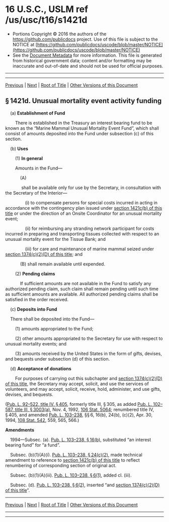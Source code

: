---
---

# 16 U.S.C., USLM ref /us/usc/t16/s1421d

* Portions Copyright © 2016 the authors of the https://github.com/publicdocs project.
  Use of this file is subject to the NOTICE at [https://github.com/publicdocs/uscode/blob/master/NOTICE](https://github.com/publicdocs/uscode/blob/master/NOTICE)
* See the [Document Metadata](././../../../../..//README.md) for more information.
  This file is generated from historical government data; content and/or formatting may be inaccurate and out-of-date and should not be used for official purposes.

----------
----------

[Previous](./../../../../..//us/usc/t16/ch31/schV/m__us_usc_t16_s1421c.md) | [Next](./../../../../..//us/usc/t16/ch31/schV/m__us_usc_t16_s1421e.md) | [Root of Title](./../../../../../) | [Other Versions of this Document](https://publicdocs.github.io/go/links?ns=uslm&ref=%2Fus%2Fusc%2Ft16%2Fs1421d)

## § 1421d. Unusual mortality event activity funding

    (a) __Establishment of Fund__ 

        There is established in the Treasury an interest bearing fund to be known as the “Marine Mammal Unusual Mortality Event Fund”, which shall consist of amounts deposited into the Fund under subsection (c) of this section.

    (b) __Uses__ 

        (1) __In general__ 

        Amounts in the Fund—

            (A)

             shall be available only for use by the Secretary, in consultation with the Secretary of the Interior—

                (i) to compensate persons for special costs incurred in acting in accordance with the contingency plan issued under [section 1421c(b) of this title][/us/usc/t16/s1421c/b] or under the direction of an Onsite Coordinator for an unusual mortality event;

                (ii) for reimbursing any stranding network participant for costs incurred in preparing and transporting tissues collected with respect to an unusual mortality event for the Tissue Bank; and

                (iii) for care and maintenance of marine mammal seized under [section 1374(c)(2)(D) of this title][/us/usc/t16/s1374/c/2/D]; and

            (B) shall remain available until expended.

        (2) __Pending claims__ 

            If sufficient amounts are not available in the Fund to satisfy any authorized pending claim, such claim shall remain pending until such time as sufficient amounts are available. All authorized pending claims shall be satisfied in the order received.

    (c) __Deposits into Fund__ 

    There shall be deposited into the Fund—

        (1) amounts appropriated to the Fund;

        (2) other amounts appropriated to the Secretary for use with respect to unusual mortality events; and

        (3) amounts received by the United States in the form of gifts, devises, and bequests under subsection (d) of this section.

    (d) __Acceptance of donations__ 

        For purposes of carrying out this subchapter and [section 1374(c)(2)(D) of this title][/us/usc/t16/s1374/c/2/D], the Secretary may accept, solicit, and use the services of volunteers, and may accept, solicit, receive, hold, administer, and use gifts, devises, and bequests.

([Pub. L. 92–522, title IV, § 405][/us/pl/92/522/s405], formerly title III, § 305, as added [Pub. L. 102–587, title III, § 3003(a)][/us/pl/102/587/s3003/a], Nov. 4, 1992, [106 Stat. 5064][/us/stat/106/5064]; renumbered title IV, § 405, and amended [Pub. L. 103–238][/us/pl/103/238], §§ 6, 16(b), 24(b), (c)(2), Apr. 30, 1994, [108 Stat. 542][/us/stat/108/542], 559, 565, 566.)

 __Amendments__ 

    1994—Subsec. (a). [Pub. L. 103–238, § 16(b)][/us/pl/103/238/s16/b], substituted “an interest bearing fund” for “a fund”.

    Subsec. (b)(1)(A)(i). [Pub. L. 103–238, § 24(c)(2)][/us/pl/103/238/s24/c/2], made technical amendment to reference to [section 1421c(b) of this title][/us/usc/t16/s1421c/b] to reflect renumbering of corresponding section of original act.

    Subsec. (b)(1)(A)(iii). [Pub. L. 103–238, § 6(1)][/us/pl/103/238/s6/1], added cl. (iii).

    Subsec. (d). [Pub. L. 103–238, § 6(2)][/us/pl/103/238/s6/2], inserted “and [section 1374(c)(2)(D) of this title][/us/usc/t16/s1374/c/2/D]”.

----------

[Previous](./../../../../..//us/usc/t16/ch31/schV/m__us_usc_t16_s1421c.md) | [Next](./../../../../..//us/usc/t16/ch31/schV/m__us_usc_t16_s1421e.md) | [Root of Title](./../../../../../) | [Other Versions of this Document](https://publicdocs.github.io/go/links?ns=uslm&ref=%2Fus%2Fusc%2Ft16%2Fs1421d)

----------
----------

[/us/usc/t16/s1421c/b]: https://publicdocs.github.io/go/links?ns=uslm&ref=%2Fus%2Fusc%2Ft16%2Fs1421c%2Fb
[/us/usc/t16/s1374/c/2/D]: https://publicdocs.github.io/go/links?ns=uslm&ref=%2Fus%2Fusc%2Ft16%2Fs1374%2Fc%2F2%2FD
[/us/usc/t16/s1374/c/2/D]: https://publicdocs.github.io/go/links?ns=uslm&ref=%2Fus%2Fusc%2Ft16%2Fs1374%2Fc%2F2%2FD
[/us/pl/92/522/s405]: https://publicdocs.github.io/go/links?ns=uslm&ref=%2Fus%2Fpl%2F92%2F522%2Fs405
[/us/pl/102/587/s3003/a]: https://publicdocs.github.io/go/links?ns=uslm&ref=%2Fus%2Fpl%2F102%2F587%2Fs3003%2Fa
[/us/stat/106/5064]: https://publicdocs.github.io/go/links?ns=uslm&ref=%2Fus%2Fstat%2F106%2F5064
[/us/pl/103/238]: https://publicdocs.github.io/go/links?ns=uslm&ref=%2Fus%2Fpl%2F103%2F238
[/us/stat/108/542]: https://publicdocs.github.io/go/links?ns=uslm&ref=%2Fus%2Fstat%2F108%2F542
[/us/pl/103/238/s16/b]: https://publicdocs.github.io/go/links?ns=uslm&ref=%2Fus%2Fpl%2F103%2F238%2Fs16%2Fb
[/us/pl/103/238/s24/c/2]: https://publicdocs.github.io/go/links?ns=uslm&ref=%2Fus%2Fpl%2F103%2F238%2Fs24%2Fc%2F2
[/us/usc/t16/s1421c/b]: https://publicdocs.github.io/go/links?ns=uslm&ref=%2Fus%2Fusc%2Ft16%2Fs1421c%2Fb
[/us/pl/103/238/s6/1]: https://publicdocs.github.io/go/links?ns=uslm&ref=%2Fus%2Fpl%2F103%2F238%2Fs6%2F1
[/us/pl/103/238/s6/2]: https://publicdocs.github.io/go/links?ns=uslm&ref=%2Fus%2Fpl%2F103%2F238%2Fs6%2F2
[/us/usc/t16/s1374/c/2/D]: https://publicdocs.github.io/go/links?ns=uslm&ref=%2Fus%2Fusc%2Ft16%2Fs1374%2Fc%2F2%2FD


